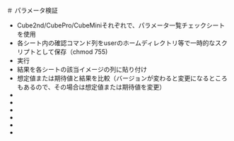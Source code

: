 ＃ パラメータ検証
- Cube2nd/CubePro/CubeMiniそれぞれで、パラメータ一覧チェックシートを使用
- 各シート内の確認コマンド列をuserのホームディレクトリ等で一時的なスクリプトとして保存（chmod 755)
- 実行
- 結果を各シートの該当イメージの列に貼り付け
- 想定値または期待値と結果を比較（バージョンが変わると変更になるところもあるので、その場合は想定値または期待値を変更）
- 
- 
- 
- 
- 
- 
